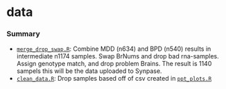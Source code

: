 data
========

### Summary
* [`merge_drop_swap.R`](merge_drop_swap.R): Combine MDD (n634) and BPD (n540) results in intermediate n1174 samples. Swap BrNums and drop bad rna-samples. Assign genotype match, and drop problem Brains. The result is 1140 sampels this will be the data uploaded to Synpase.
* [`clean_data.R`](clean_data.R): Drop samples based off of csv created in [`ppt_plots.R`](ppt_plots.R) 
